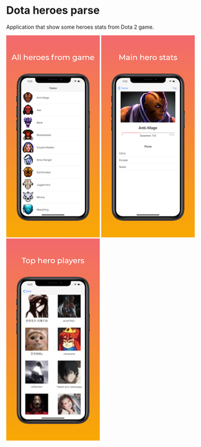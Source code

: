 # Dota heroes parse

Application that show some heroes stats from Dota 2 game. 

![preview1](Previews/preview.png) ![preview2](Previews/preview2.png) ![preview3](Previews/preview3.png)
